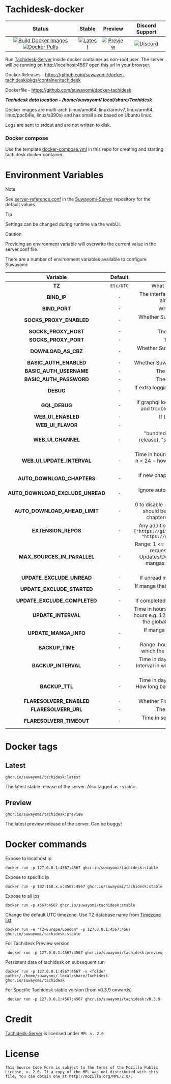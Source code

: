 # Tachidesk-docker

|                                                                                                                                                                                                                                                   Status                                                                                                                                                                                                                                                    |                                                                                                                             Stable                                                                                                                              |                                                                                                                             Preview                                                                                                                              |                                                                      Discord Support                                                                       |
|:-----------------------------------------------------------------------------------------------------------------------------------------------------------------------------------------------------------------------------------------------------------------------------------------------------------------------------------------------------------------------------------------------------------------------------------------------------------------------------------------------------------:|:---------------------------------------------------------------------------------------------------------------------------------------------------------------------------------------------------------------------------------------------------------------:|:----------------------------------------------------------------------------------------------------------------------------------------------------------------------------------------------------------------------------------------------------------------:|:----------------------------------------------------------------------------------------------------------------------------------------------------------:|
| [![Build Docker Images](https://github.com/suwayomi/docker-tachidesk/actions/workflows/build_container_images.yml/badge.svg)](https://github.com/suwayomi/docker-tachidesk/actions/workflows/build_container_images.yml) [![Docker Pulls](https://img.shields.io/badge/dynamic/json?url=https://github.com/suwayomi/docker-tachidesk/raw/main/scripts/tachidesk_version.json&label=docker_pulls&query=$.total_downloads&color=blue)](https://github.com/orgs/suwayomi/packages/container/package/tachidesk) | [![Latest](https://img.shields.io/badge/dynamic/json?url=https://github.com/suwayomi/docker-tachidesk/raw/main/scripts/tachidesk_version.json&label=version&query=$.stable&color=blue)](https://github.com/orgs/suwayomi/packages/container/package/tachidesk/) | [![Preview](https://img.shields.io/badge/dynamic/json?url=https://github.com/suwayomi/docker-tachidesk/raw/main/scripts/tachidesk_version.json&label=version&query=$.preview&color=blue)](https://github.com/orgs/suwayomi/packages/container/package/tachidesk) | [![Discord](https://img.shields.io/discord/801021177333940224.svg?label=discord&labelColor=7289da&color=2c2f33&style=flat)](https://discord.gg/DDZdqZWaHA) |

Run [Tachidesk-Server](https://github.com/Suwayomi/Tachidesk-Server) inside docker container as non-root user. The server will be running on http://localhost:4567 open this url in your browser.

Docker Releases - https://github.com/suwayomi/docker-tachidesk/pkgs/container/tachidesk

Dockerfile - https://github.com/suwayomi/docker-tachidesk

_**Tachidesk data location - /home/suwayomi/.local/share/Tachidesk**_

Docker images are mutli-arch (linux/amd64, linux/arm/v7, linux/arm64, linux/ppc64le, linux/s390x) and has small size based on Ubuntu linux.

Logs are sent to stdout and are not written to disk.

### Docker compose

Use the template [docker-compose.yml](./docker-compose.yml) in this repo for creating and starting tachidesk docker container.

# Environment Variables

> [!NOTE]
> See [server-reference.conf](https://github.com/Suwayomi/Suwayomi-Server/blob/master/server/src/main/resources/server-reference.conf) in the [Suwayomi-Server](https://github.com/Suwayomi/Suwayomi-Server) repository for the default values

> [!Tip]
> Settings can be changed during runtime via the webUI.

> [!CAUTION]
> Providing an environment variable will overwrite the current value in the server.conf file.

There are a number of environment variables available to configure Suwayomi:

|             Variable             |  Default  |                                                                                              Description                                                                                              |
|:--------------------------------:|:---------:|:-----------------------------------------------------------------------------------------------------------------------------------------------------------------------------------------------------:|
|              **TZ**              | `Etc/UTC` |                                                                              What time zone the container thinks it is.                                                                               |
|           **BIND_IP**            |    `-`    |                                                        The interface to listen on, inside the container. You almost never want to change this.                                                        |
|          **BIND_PORT**           |    `-`    |                                                                                  Which port Suwayomi will listen on                                                                                   |
|     **SOCKS_PROXY_ENABLED**      |    `-`    |                                                                         Whether Suwayomi will connect through a SOCKS5 proxy                                                                          |
|       **SOCKS_PROXY_HOST**       |    `-`    |                                                                                   The TCP host of the SOCKS5 proxy                                                                                    |
|       **SOCKS_PROXY_PORT**       |    `-`    |                                                                                     The port of the SOCKS5 proxy                                                                                      |
|       **DOWNLOAD_AS_CBZ**        |    `-`    |                                                                     Whether Suwayomi should save the manga to disk in CBZ format                                                                      |
|      **BASIC_AUTH_ENABLED**      |    `-`    |                                                                         Whether Suwayomi requires HTTP Basic Auth to get in.                                                                          |
|     **BASIC_AUTH_USERNAME**      |    `-`    |                                                                                  The username to log in to Suwayomi.                                                                                  |
|     **BASIC_AUTH_PASSWORD**      |    `-`    |                                                                                  The password to log in to Suwayomi.                                                                                  |
|            **DEBUG**             |    `-`    |                                                               If extra logging is enabled. Useful for development and troubleshooting.                                                                |
|          **GQL_DEBUG**           |    `-`    |                                                If graphql logging is enabled. Useful for development and troubleshooting. Can overload the log output.                                                |
|        **WEB_UI_ENABLED**        |    `-`    |                                                                                  If the server should serve a webUI                                                                                   |
|        **WEB_UI_FLAVOR**         |    `-`    |                                                                                          "WebUI" or "Custom"                                                                                          |
|        **WEB_UI_CHANNEL**        |    `-`    |                                        "bundled" (the version bundled with the server release), "stable" or "preview" - the webUI version that should be used                                         |
|    **WEB_UI_UPDATE_INTERVAL**    |    `-`    |                                          Time in hours - 0 to disable auto update - range: 1 <= n < 24 - how often the server should check for webUI updates                                          |
|    **AUTO_DOWNLOAD_CHAPTERS**    |    `-`    |                                                             If new chapters that have been retrieved should get automatically downloaded                                                              |
| **AUTO_DOWNLOAD_EXCLUDE_UNREAD** |    `-`    |                                                                  Ignore automatic chapter downloads of entries with unread chapters                                                                   |
|  **AUTO_DOWNLOAD_AHEAD_LIMIT**   |    `-`    |                           0 to disable - how many unread downloaded chapters should be available - if the limit is reached, new chapters won't be downloaded automatically                            |
|       **EXTENSION_REPOS**        |    `-`    |                       Any additional extension repos to use, the format is `["https://github.com/MY_ACCOUNT/MY_REPO/tree/repo", "https://github.com/MY_ACCOUNT_2/MY_REPO_2/"]`                        |
|   **MAX_SOURCES_IN_PARALLEL**    |    `-`    | Range: 1 <= n <= 20 - Sets how many sources can do requests (updates, downloads) in parallel. Updates/Downloads are grouped by source and all mangas of a source are updated/downloaded synchronously |
|    **UPDATE_EXCLUDE_UNREAD**     |    `-`    |                                                                            If unread manga should be excluded from updates                                                                            |
|    **UPDATE_EXCLUDE_STARTED**    |    `-`    |                                                                  If manga that haven't been started should be excluded from updates                                                                   |
|   **UPDATE_EXCLUDE_COMPLETED**   |    `-`    |                                                                          If completed manga should be excluded from updates                                                                           |
|       **UPDATE_INTERVAL**        |    `-`    |                 Time in hours - 0 to disable it - (doesn't have to be full hours e.g. 12.5) - range: 6 <= n < ∞ - Interval in which the global update will be automatically triggered                 |
|      **UPDATE_MANGA_INFO**       |    `-`    |                                                                        If manga info should be updated along with the chapters                                                                        |
|         **BACKUP_TIME**          |    `-`    |                                                    Range: hour: 0-23, minute: 0-59 - Time of day at which the automated backup should be triggered                                                    |
|       **BACKUP_INTERVAL**        |    `-`    |                                          Time in days - 0 to disable it - range: 1 <= n < ∞ - Interval in which the server will automatically create a backup                                         |
|          **BACKUP_TTL**          |    `-`    |                                          Time in days - 0 to disable it - range: 1 <= n < ∞ - How long backup files will be kept before they will get deleted                                         |
|    **FLARESOLVERR_ENABLED**      |    `-`    |                                                                         Whether FlareSolverr is enabled and avalible to use                                                                           |
|      **FLARESOLVERR_URL**        |    `-`    |                                                                                  The URL of the FlareSolverr instance                                                                                 |
|    **FLARESOLVERR_TIMEOUT**      |    `-`    |                                                               Time in seconds for FlareSolverr to timeout if the challenge is not solved                                                              |

# Docker tags

## Latest

`ghcr.io/suwayomi/tachidesk:latest`

The latest stable release of the server. Also tagged as `:stable`.

## Preview

`ghcr.io/suwayomi/tachidesk:preview`

The latest preview release of the server. Can be buggy!

# Docker commands

Expose to localhost ip

    docker run -p 127.0.0.1:4567:4567 ghcr.io/suwayomi/tachidesk:stable

Expose to specific ip

    docker run -p 192.168.x.x:4567:4567 ghcr.io/suwayomi/tachidesk:stable

Expose to all ips

    docker run -p 4567:4567 ghcr.io/suwayomi/tachidesk:stable

Change the default UTC timezone. Use TZ database name from [Timezone list](https://en.wikipedia.org/wiki/List_of_tz_database_time_zones)

    docker run -e "TZ=Europe/London" -p 127.0.0.1:4567:4567 ghcr.io/suwayomi/tachidesk:stable

For Tachidesk Preview version

     docker run -p 127.0.0.1:4567:4567 ghcr.io/suwayomi/tachidesk:preview

Persistent data of tachidesk on subsequent run

    docker run -p 127.0.0.1:4567:4567 -v <folder path>:/./home/suwayomi/.local/share/Tachidesk ghcr.io/suwayomi/tachidesk

For Specific Tachidesk stable version (from v0.3.9 onwards)

     docker run -p 127.0.0.1:4567:4567 ghcr.io/suwayomi/tachidesk:v0.3.9

# Credit

[Tachidesk-Server](https://github.com/Suwayomi/Tachidesk-Server) is licensed under `MPL v. 2.0`.

# License

    This Source Code Form is subject to the terms of the Mozilla Public
    License, v. 2.0. If a copy of the MPL was not distributed with this
    file, You can obtain one at http://mozilla.org/MPL/2.0/.
